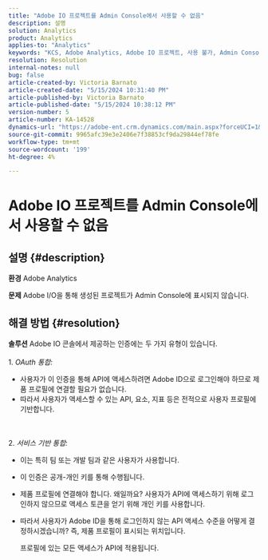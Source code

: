 ```yaml
---
title: "Adobe IO 프로젝트를 Admin Console에서 사용할 수 없음"
description: 설명
solution: Analytics
product: Analytics
applies-to: "Analytics"
keywords: "KCS, Adobe Analytics, Adobe IO 프로젝트, 사용 불가, Admin Console, OAuth 통합, 서비스 기반 통합"
resolution: Resolution
internal-notes: null
bug: false
article-created-by: Victoria Barnato
article-created-date: "5/15/2024 10:31:40 PM"
article-published-by: Victoria Barnato
article-published-date: "5/15/2024 10:38:12 PM"
version-number: 5
article-number: KA-14528
dynamics-url: "https://adobe-ent.crm.dynamics.com/main.aspx?forceUCI=1&pagetype=entityrecord&etn=knowledgearticle&id=676be7df-0a13-ef11-9f8a-6045bd006c82"
source-git-commit: 9965afc39e3e2406e7f38853cf9da29844ef78fe
workflow-type: tm+mt
source-wordcount: '199'
ht-degree: 4%

---
```


# Adobe IO 프로젝트를 Admin Console에서 사용할 수 없음

## 설명 {#description}


<b>환경</b>
Adobe Analytics

<b>문제</b>
Adobe I/O을 통해 생성된 프로젝트가 Admin Console에 표시되지 않습니다.


## 해결 방법 {#resolution}


<b>솔루션</b>
Adobe IO 콘솔에서 제공하는 인증에는 두 가지 유형이 있습니다.
<br><br>1. *OAuth 통합:*
- 사용자가 이 인증을 통해 API에 액세스하려면 Adobe ID으로 로그인해야 하므로 제품 프로필에 연결할 필요가 없습니다.
- 따라서 사용자가 액세스할 수 있는 API, 요소, 지표 등은 전적으로 사용자 프로필에 기반합니다.

<br><br>2. *서비스 기반 통합:*
- 이는 특히 팀 또는 개발 팀과 같은 사용자가 사용합니다.


- 이 인증은 공개-개인 키를 통해 수행됩니다.


- 제품 프로필에 연결해야 합니다. 왜일까요? 사용자가 API에 액세스하기 위해 로그인하지 않으므로 액세스 토큰을 얻기 위해 개인 키를 사용합니다.
- 따라서 사용자가 Adobe ID을 통해 로그인하지 않는 API 액세스 수준을 어떻게 결정하시겠습니까? 즉, 제품 프로필이 표시되는 위치입니다.

  프로필에 있는 모든 액세스가 API에 적용됩니다.



